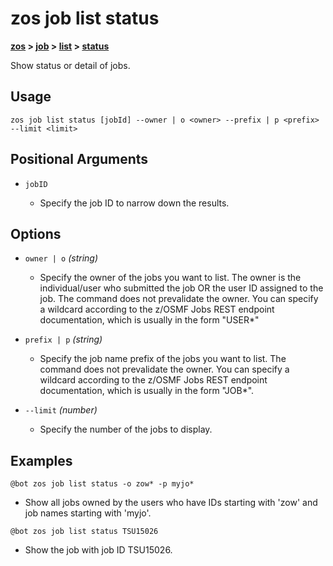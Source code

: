 # zos job list status

**[zos](../../zos) > [job](../job) > [list](./list) > [status](zos-job-list-status)**

Show status or detail of jobs. <!--job-list-status-description-->

## Usage

```zos job list status [jobId] --owner | o <owner> --prefix | p <prefix> --limit <limit>``` <!--job-synopsis-->

## Positional Arguments

- `jobID`

    - Specify the job ID to narrow down the results.

## Options

- `owner | o` *(string)*
    - Specify the owner of the jobs you want to list. The owner is the individual/user who submitted the job OR the user ID assigned to the job. The command does not prevalidate the owner. You can specify a wildcard according to the z/OSMF Jobs REST endpoint documentation, which is usually in the form "USER*"

- `prefix | p` *(string)*
    - Specify the job name prefix of the jobs you want to list. The command does not prevalidate the owner. You can specify a wildcard according to the z/OSMF Jobs REST endpoint documentation, which is usually in the form "JOB*".

- `--limit` *(number)*
    - Specify the number of the jobs to display.

## Examples

```
@bot zos job list status -o zow* -p myjo*
``` 

- Show all jobs owned by the users who have IDs starting with 'zow' and job names starting with 'myjo'.

```
@bot zos job list status TSU15026
``` 

- Show the job with job ID TSU15026.